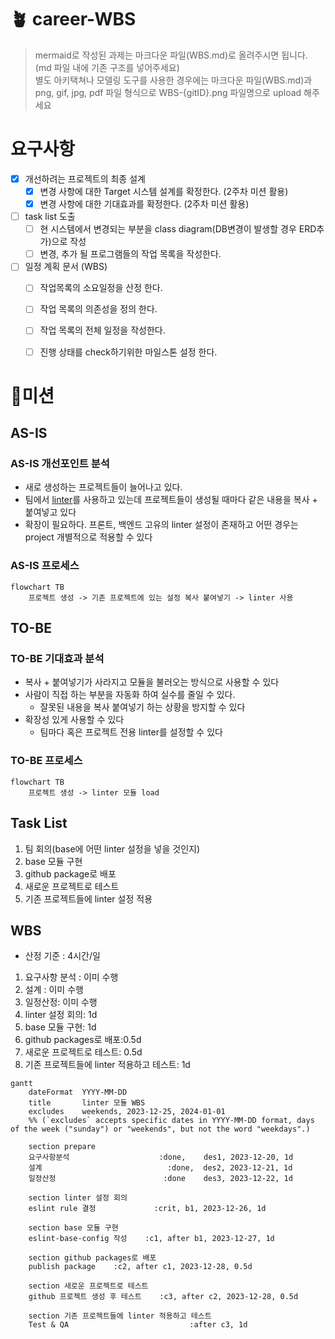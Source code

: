 
# 🪴 career-WBS
> mermaid로 작성된 과제는 마크다운 파일(WBS.md)로 올려주시면 됩니다. (md 파일 내에 기존 구조를 넣어주세요) <br>
> 별도 아키택쳐나 모델링 도구를 사용한 경우에는 마크다운 파일(WBS.md)과 png, gif, jpg, pdf 파일 형식으로 WBS-{gitID}.png 파일명으로 upload 해주세요
# 요구사항
- [x] 개선하려는 프로젝트의 최종 설계
    - [x] 변경 사항에 대한 Target 시스템 설계를 확정한다. (2주차 미션 활용)
    - [x] 변경 사항에 대한 기대효과를 확정한다. (2주차 미션 활용)
- [ ] task list 도출
    - [ ] 현 시스템에서 변경되는 부분을 class diagram(DB변경이 발생할 경우 ERD추가)으로 작성
    - [ ] 변경, 추가 될 프로그램들의 작업 목록을 작성한다.
- [ ] 일정 계획 문서 (WBS)
  - [ ] 작업목록의 소요일정을 산정 한다.
  - [ ] 작업 목록의 의존성을 정의 한다.
  - [ ] 작업 목록의 전체 일정을 작성한다.
  - [ ] 진행 상태를 check하기위한 마일스톤 설정 한다.


# 🚀미션
## AS-IS
### AS-IS 개선포인트 분석
- 새로 생성하는 프로젝트들이 늘어나고 있다.
- 팀에서 [linter](https://ko.wikipedia.org/wiki/%EB%A6%B0%ED%8A%B8_(%EC%86%8C%ED%94%84%ED%8A%B8%EC%9B%A8%EC%96%B4))를 사용하고 있는데 프로젝트들이 생성될 때마다 같은 내용을 복사 + 붙여넣고 있다
- 확장이 필요하다. 프론트, 백엔드 고유의 linter 설정이 존재하고 어떤 경우는 project 개별적으로 적용할 수 있다
 
### AS-IS 프로세스
```mermaid
flowchart TB
    프로젝트 생성 -> 기존 프로젝트에 있는 설정 복사 붙여넣기 -> linter 사용
```

## TO-BE 
### TO-BE 기대효과 분석
- 복사 + 붙여넣기가 사라지고 모듈을 불러오는 방식으로 사용할 수 있다
- 사람이 직접 하는 부분을 자동화 하여 실수를 줄일 수 있다.
    - 잘못된 내용을 복사 붙여넣기 하는 상황을 방지할 수 있다
- 확장성 있게 사용할 수 있다
    - 팀마다 혹은 프로젝트 전용 linter를 설정할 수 있다 
 
### TO-BE 프로세스
```mermaid
flowchart TB
    프로젝트 생성 -> linter 모듈 load
```

## Task List
1. 팀 회의(base에 어떤 linter 설정을 넣을 것인지)
2. base 모듈 구현
3. github package로 배포
4. 새로운 프로젝트로 테스트
5. 기존 프로젝트들에 linter 설정 적용


## WBS

- 산정 기준 : 4시간/일

1. 요구사항 분석 : 이미 수행
2. 설계 : 이미 수행
3. 일정산정: 이미 수행
4. linter 설정 회의: 1d
5. base 모듈 구현: 1d
6. github packages로 배포:0.5d
7. 새로운 프로젝트로 테스트: 0.5d
8. 기존 프로젝트들에 linter 적용하고 테스트: 1d
```mermaid
gantt
    dateFormat  YYYY-MM-DD
    title       linter 모듈 WBS
    excludes    weekends, 2023-12-25, 2024-01-01
    %% (`excludes` accepts specific dates in YYYY-MM-DD format, days of the week ("sunday") or "weekends", but not the word "weekdays".)

    section prepare
    요구사항분석                    :done,    des1, 2023-12-20, 1d
    설계                            :done,  des2, 2023-12-21, 1d
    일정산정                        :done    des3, 2023-12-22, 1d

    section linter 설정 회의
    eslint rule 결정             :crit, b1, 2023-12-26, 1d

    section base 모듈 구현
    eslint-base-config 작성    :c1, after b1, 2023-12-27, 1d
    
    section github packages로 배포
    publish package    :c2, after c1, 2023-12-28, 0.5d
    
    section 새로운 프로젝트로 테스트
    github 프로젝트 생성 후 테스트    :c3, after c2, 2023-12-28, 0.5d

    section 기존 프로젝트들에 linter 적용하고 테스트
    Test & QA                           :after c3, 1d

```

